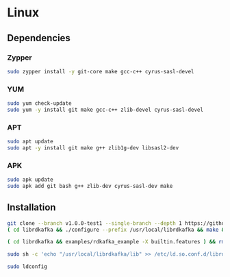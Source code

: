 # Linux

## Dependencies

### Zypper

```sh
sudo zypper install -y git-core make gcc-c++ cyrus-sasl-devel
```

### YUM

```sh
sudo yum check-update
sudo yum -y install git make gcc-c++ zlib-devel cyrus-sasl-devel
```

### APT

```sh
sudo apt update
sudo apt -y install git make g++ zlib1g-dev libsasl2-dev
```

### APK

```sh
sudo apk update
sudo apk add git bash g++ zlib-dev cyrus-sasl-dev make
```

## Installation

```sh
git clone --branch v1.0.0-test1 --single-branch --depth 1 https://github.com/edenhill/librdkafka.git
( cd librdkafka && ./configure --prefix /usr/local/librdkafka && make && sudo make install )
```

```sh
( cd librdkafka && examples/rdkafka_example -X builtin.features ) && rm -fR librdkafka
```

```sh
sudo sh -c 'echo "/usr/local/librdkafka/lib" >> /etc/ld.so.conf.d/librdkafka.conf'
```

```sh
sudo ldconfig
```
